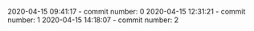 2020-04-15 09:41:17 - commit number: 0
2020-04-15 12:31:21 - commit number: 1
2020-04-15 14:18:07 - commit number: 2
